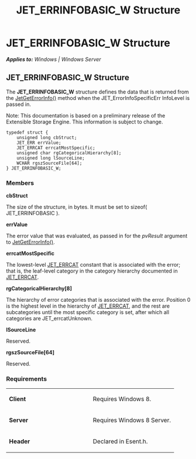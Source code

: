 ﻿---
title: JET_ERRINFOBASIC_W Structure
TOCTitle: JET_ERRINFOBASIC_W Structure
ms:assetid: fcc55cb7-718d-419a-a473-15e030c23abd
ms:mtpsurl: https://msdn.microsoft.com/library/Hh475861(v=EXCHG.10)
ms:contentKeyID: 37033567
ms.date: 04/11/2016
ms.topic: article
---

# JET_ERRINFOBASIC_W Structure


_**Applies to:** Windows | Windows Server_

## JET_ERRINFOBASIC_W Structure

The **JET_ERRINFOBASIC_W** structure defines the data that is returned from the [JetGetErrorInfo()](./jetgeterrorinfow-function.md) method when the JET_ErrorInfoSpecificErr InfoLevel is passed in.

Note: This documentation is based on a preliminary release of the Extensible Storage Engine. This information is subject to change.

    typedef struct { 
        unsigned long cbStruct; 
        JET_ERR errValue; 
        JET_ERRCAT errcatMostSpecific; 
        unsigned char rgCategoricalHierarchy[8]; 
        unsigned long lSourceLine; 
        WCHAR rgszSourceFile[64]; 
    } JET_ERRINFOBASIC_W;

### Members

**cbStruct**

The size of the structure, in bytes. It must be set to sizeof( JET_ERRINFOBASIC ).

**errValue**

The error value that was evaluated, as passed in for the *pvResult* argument to [JetGetErrorInfo()](./jetgeterrorinfow-function.md).

**errcatMostSpecific**

The lowest-level [JET_ERRCAT](./jet-errcat.md) constant that is associated with the error; that is, the leaf-level category in the category hierarchy documented in [JET_ERRCAT](./jet-errcat.md).

**rgCategoricalHierarchy\[8\]**

The hierarchy of error categories that is associated with the error. Position 0 is the highest level in the hierarchy of [JET_ERRCAT](./jet-errcat.md), and the rest are subcategories until the most specific category is set, after which all categories are JET_errcatUnknown.

**lSourceLine**

Reserved.

**rgszSourceFile\[64\]**

Reserved.

### Requirements

<table>
<colgroup>
<col style="width: 50%" />
<col style="width: 50%" />
</colgroup>
<tbody>
<tr class="odd">
<td><p><strong>Client</strong></p></td>
<td><p>Requires Windows 8.</p></td>
</tr>
<tr class="even">
<td><p><strong>Server</strong></p></td>
<td><p>Requires Windows 8 Server.</p></td>
</tr>
<tr class="odd">
<td><p><strong>Header</strong></p></td>
<td><p>Declared in Esent.h.</p></td>
</tr>
</tbody>
</table>